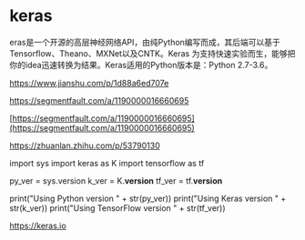 # keras














eras是一个开源的高层神经网络API，由纯Python编写而成，其后端可以基于Tensorflow、Theano、MXNet以及CNTK。Keras 为支持快速实验而生，能够把你的idea迅速转换为结果。Keras适用的Python版本是：Python 2.7-3.6。


https://www.jianshu.com/p/1d88a6ed707e



https://segmentfault.com/a/1190000016660695

[https://segmentfault.com/a/1190000016660695](https://segmentfault.com/a/1190000016660695)


https://zhuanlan.zhihu.com/p/53790130


import sys
import keras as K
import tensorflow as tf

py_ver = sys.version
k_ver = K.__version__
tf_ver = tf.__version__

print("Using Python version " + str(py_ver))
print("Using Keras version " + str(k_ver))
print("Using TensorFlow version " + str(tf_ver))



https://keras.io






